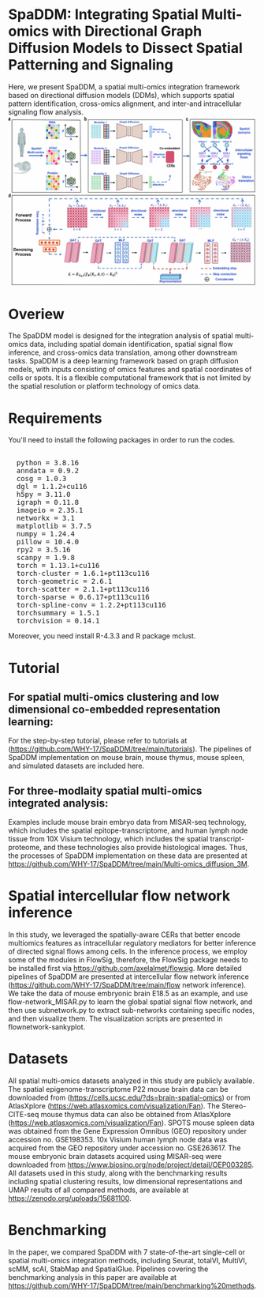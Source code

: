 # SpaDDM: Integrating Spatial Multi-omics with Directional Graph Diffusion Models to Dissect Spatial Patterning and Signaling
Here, we present SpaDDM, a spatial multi-omics integration framework based on directional diffusion models (DDMs), which supports spatial pattern identification, cross-omics alignment, and inter-and intracellular signaling flow analysis.
![SpaDDM workflow](https://github.com/WHY-17/SpaDDM/blob/main/SpaDDM%20framework.jpg)
# Overiew
The SpaDDM model is designed for the integration analysis of spatial multi-omics data, including spatial domain identification, spatial signal flow inference, and cross-omics data translation, among other downstream tasks. SpaDDM is a deep learning framework based on graph diffusion models, with inputs consisting of omics features and spatial coordinates of cells or spots. It is a flexible computational framework that is not limited by the spatial resolution or platform technology of omics data. 
# Requirements
You'll need to install the following packages in order to run the codes.
<pre lang="markdown"> 
  python = 3.8.16
  anndata = 0.9.2
  cosg = 1.0.3
  dgl = 1.1.2+cu116
  h5py = 3.11.0
  igraph = 0.11.8
  imageio = 2.35.1
  networkx = 3.1
  matplotlib = 3.7.5
  numpy = 1.24.4
  pillow = 10.4.0
  rpy2 = 3.5.16
  scanpy = 1.9.8
  torch = 1.13.1+cu116
  torch-cluster = 1.6.1+pt113cu116
  torch-geometric = 2.6.1
  torch-scatter = 2.1.1+pt113cu116
  torch-sparse = 0.6.17+pt113cu116
  torch-spline-conv = 1.2.2+pt113cu116
  torchsummary = 1.5.1
  torchvision = 0.14.1  </pre>
Moreover, you need install R-4.3.3 and R package mclust.
# Tutorial
## For spatial multi-omics clustering and low dimensional co-embedded representation learning: 
For the step-by-step tutorial, please refer to tutorials at (https://github.com/WHY-17/SpaDDM/tree/main/tutorials). The pipelines of SpaDDM implementation on mouse brain, mouse thymus, mouse spleen, and simulated datasets are included here.
## For three-modlaity spatial multi-omics integrated analysis:
Examples include mouse brain embryo data from MISAR-seq technology, which includes the spatial epitope-transcriptome, and human lymph node tissue from 10X Visium technology, which includes the spatial transcript-proteome, and these technologies also provide histological images. Thus, the processes of SpaDDM implementation on these data are presented at https://github.com/WHY-17/SpaDDM/tree/main/Multi-omics_diffusion_3M.
# Spatial intercellular flow network inference
In this study, we leveraged the spatially-aware CERs that better encode multiomics features as intracellular regulatory mediators for better inference of directed signal flows among cells. In the inference process, we employ some of the modules in FlowSig, therefore, the FlowSig package needs to be installed first via https://github.com/axelalmet/flowsig. More detailed pipelines of SpaDDM are presented at intercellular flow network inference (https://github.com/WHY-17/SpaDDM/tree/main/flow network inference). We take the data of mouse embryonic brain E18.5 as an example, and use flow-network_MISAR.py to learn the global spatial signal flow network, and then use subnetwork.py to extract sub-networks containing specific nodes, and then visualize them. The visualization scripts are presented in flownetwork-sankyplot.
# Datasets
All spatial multi-omics datasets analyzed in this study are publicly available. The spatial epigenome-transcriptome P22 mouse brain data can be downloaded from (https://cells.ucsc.edu/?ds=brain-spatial-omics) or from AtlasXplore (https://web.atlasxomics.com/visualization/Fan). The Stereo-CITE-seq mouse thymus data can also be obtained from AtlasXplore (https://web.atlasxomics.com/visualization/Fan). SPOTS mouse spleen data was obtained from the Gene Expression Omnibus (GEO) repository under accession no. GSE198353. 10x Visium human lymph node data was acquired from the GEO repository under accession no. GSE263617. The mouse embryonic brain datasets acquired using MISAR-seq were downloaded from https://www.biosino.org/node/project/detail/OEP003285. All datasets used in this study, along with the benchmarking results including spatial clustering results, low dimensional representations and UMAP results of all compared methods, are available at https://zenodo.org/uploads/15681100.
# Benchmarking
In the paper, we compared SpaDDM with 7 state-of-the-art single-cell or spatial multi-omics integration methods, including Seurat, totalVI, MultiVI, scMM, scAI, StabMap and SpatialGlue. Pipelines covering the benchmarking analysis in this paper are available at https://github.com/WHY-17/SpaDDM/tree/main/benchmarking%20methods.

